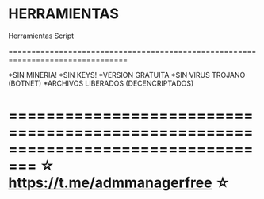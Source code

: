 ﻿# HERRAMIENTAS

Herramientas Script


================================================================================

*SIN MINERIA! *SIN KEYS! *VERSION GRATUITA *SIN VIRUS TROJANO (BOTNET) *ARCHIVOS LIBERADOS (DECENCRIPTADOS)

=================================================================================
☆ https://t.me/admmanagerfree ☆
=================================================


